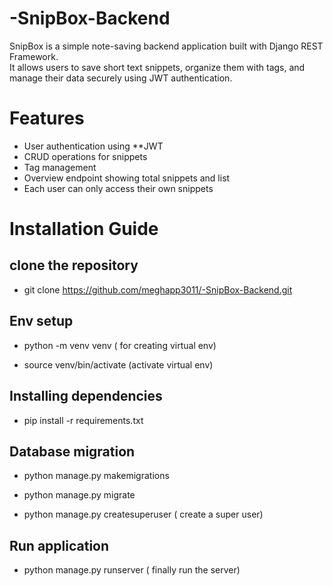 # -SnipBox-Backend

SnipBox is a simple note-saving backend application built with Django REST Framework.  
It allows users to save short text snippets, organize them with tags, and manage their data securely using JWT authentication.

# Features

- User authentication using **JWT 
- CRUD operations for snippets
- Tag management 
- Overview endpoint showing total snippets and list
- Each user can only access their own snippets

# Installation Guide

  ## clone the repository

 - git clone https://github.com/meghapp3011/-SnipBox-Backend.git
  
  ## Env setup
 
 - python -m venv venv  ( for creating virtual env)
 
 - source venv/bin/activate (activate virtual env)

  ## Installing dependencies

 - pip install -r requirements.txt

  ## Database migration

 - python manage.py makemigrations

 - python manage.py migrate

 - python manage.py createsuperuser ( create a super user)

 ## Run application

 - python manage.py runserver ( finally run the server)

